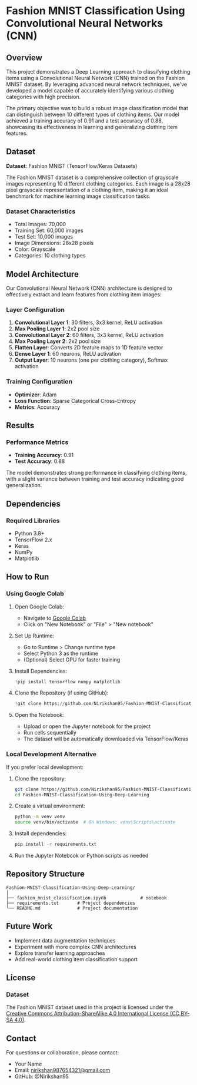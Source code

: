 # Fashion MNIST Classification Using Convolutional Neural Networks (CNN)

## Overview

This project demonstrates a Deep Learning approach to classifying clothing items using a Convolutional Neural Network (CNN) trained on the Fashion MNIST dataset. By leveraging advanced neural network techniques, we've developed a model capable of accurately identifying various clothing categories with high precision.

The primary objective was to build a robust image classification model that can distinguish between 10 different types of clothing items. Our model achieved a training accuracy of 0.91 and a test accuracy of 0.88, showcasing its effectiveness in learning and generalizing clothing item features.

## Dataset

**Dataset**: Fashion MNIST (TensorFlow/Keras Datasets)

The Fashion MNIST dataset is a comprehensive collection of grayscale images representing 10 different clothing categories. Each image is a 28x28 pixel grayscale representation of a clothing item, making it an ideal benchmark for machine learning image classification tasks.

### Dataset Characteristics
- Total Images: 70,000
- Training Set: 60,000 images
- Test Set: 10,000 images
- Image Dimensions: 28x28 pixels
- Color: Grayscale
- Categories: 10 clothing types

## Model Architecture

Our Convolutional Neural Network (CNN) architecture is designed to effectively extract and learn features from clothing item images:

### Layer Configuration
1. **Convolutional Layer 1**: 30 filters, 3x3 kernel, ReLU activation
2. **Max Pooling Layer 1**: 2x2 pool size
3. **Convolutional Layer 2**: 60 filters, 3x3 kernel, ReLU activation
4. **Max Pooling Layer 2**: 2x2 pool size
5. **Flatten Layer**: Converts 2D feature maps to 1D feature vector
6. **Dense Layer 1**: 60 neurons, ReLU activation
7. **Output Layer**: 10 neurons (one per clothing category), Softmax activation

### Training Configuration
- **Optimizer**: Adam
- **Loss Function**: Sparse Categorical Cross-Entropy
- **Metrics**: Accuracy

## Results

### Performance Metrics
- **Training Accuracy**: 0.91
- **Test Accuracy**: 0.88

The model demonstrates strong performance in classifying clothing items, with a slight variance between training and test accuracy indicating good generalization.

## Dependencies

### Required Libraries
- Python 3.8+
- TensorFlow 2.x
- Keras
- NumPy
- Matplotlib


## How to Run

### Using Google Colab

1. Open Google Colab:
   - Navigate to [Google Colab](https://colab.research.google.com/)
   - Click on "New Notebook" or "File" > "New notebook"

2. Set Up Runtime:
   - Go to Runtime > Change runtime type
   - Select Python 3 as the runtime
   - (Optional) Select GPU for faster training

3. Install Dependencies:
   ```python
   !pip install tensorflow numpy matplotlib
   ```

4. Clone the Repository (if using GitHub):
   ```python
   !git clone https://github.com/Nirikshan95/Fashion-MNIST-Classification-Using-Deep-Learning.git
   ```

5. Open the Notebook:
   - Upload or open the Jupyter notebook for the project
   - Run cells sequentially
   - The dataset will be automatically downloaded via TensorFlow/Keras

### Local Development Alternative

If you prefer local development:

1. Clone the repository:
   ```bash
   git clone https://github.com/Nirikshan95/Fashion-MNIST-Classification-Using-Deep-Learning.git
   cd Fashion-MNIST-Classification-Using-Deep-Learning
   ```

2. Create a virtual environment:
   ```bash
   python -m venv venv
   source venv/bin/activate  # On Windows: venv\Scripts\activate
   ```

3. Install dependencies:
   ```bash
   pip install -r requirements.txt
   ```

4. Run the Jupyter Notebook or Python scripts as needed

## Repository Structure
```
Fashion-MNIST-Classification-Using-Deep-Learning/
│
├── fashion_mnist_classification.ipynb             # notebook
├── requirements.txt       # Project dependencies
└── README.md              # Project documentation
```

## Future Work

- Implement data augmentation techniques
- Experiment with more complex CNN architectures
- Explore transfer learning approaches
- Add real-world clothing item classification support

## License

### Dataset
The Fashion MNIST dataset used in this project is licensed under the [Creative Commons Attribution-ShareAlike 4.0 International License (CC BY-SA 4.0)](https://creativecommons.org/licenses/by-sa/4.0/).

## Contact

For questions or collaboration, please contact:
- Your Name
- Email: nirikshan987654321@gmail.com
- GitHub: @Nirikshan95
